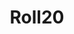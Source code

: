 ---
title: Roll20
crosslinks:
- lfg
- DnD
- TheLovecraftTapes
- roll20LFG
- starfinder_rpg
- VTT
- dmacademy
- rpg
- DnDGreentext
- DnDBehindTheScreen
- livven
---